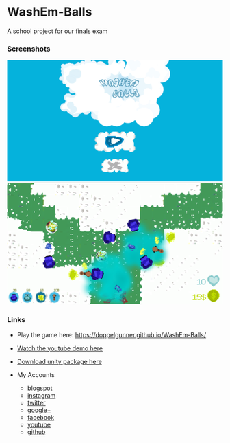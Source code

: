 # WashEm-Balls
A school project for our finals exam

### Screenshots
![Main Menu](https://github.com/doppelgunner/WashEm-Balls/blob/docs/docs/images/Main%20Menu.png)
![Game](https://github.com/doppelgunner/WashEm-Balls/blob/docs/docs/images/Game%20Sample.png)

### Links
* Play the game here: https://doppelgunner.github.io/WashEm-Balls/
* [Watch the youtube demo here](https://youtu.be/pccja6-PBeE)
* [Download unity package here](https://github.com/doppelgunner/WashEm-Balls/releases/)

* My Accounts 
  * [blogspot](http://doppelgunner.blogspot.com/)
  * [instagram](https://www.instagram.com/doppelgunner/)
  * [twitter](https://twitter.com/doppelgunner)
  * [google+](https://plus.google.com/u/0/111975005561843752356/posts)
  * [facebook](https://www.facebook.com/doppelgunner)
  * [youtube](https://www.youtube.com/channel/UCjd_DY1LawVuZuLteDbVabQ)
  * [github](https://github.com/doppelgunner)
